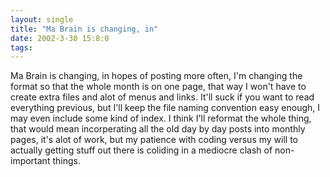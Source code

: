 ```yaml
---
layout: single
title: "Ma Brain is changing, in"
date: 2002-3-30 15:8:0
tags: 
---
```


Ma Brain is changing, in hopes of posting more often, I'm changing the format so that the whole month is on one page, that way I won't have to create extra files and alot of menus and links. It'll suck if you want to read everything previous, but I'll keep the file naming convention easy enough, I may even include some kind of index. I think I'll reformat the whole thing, that would mean incorperating all the old day by day posts into monthly pages, it's alot of work, but my patience with coding versus my will to actually getting stuff out there is coliding in a mediocre clash of non-important things.


